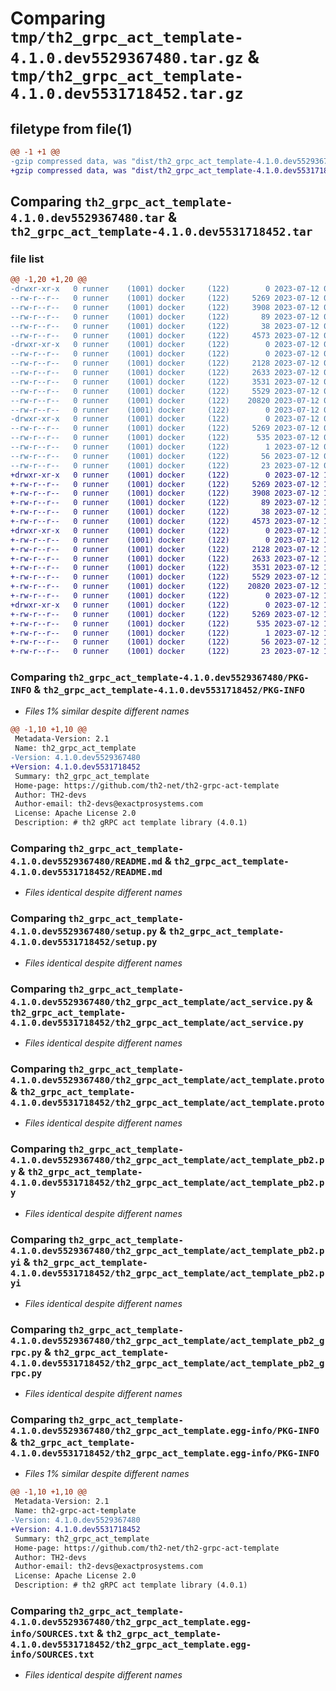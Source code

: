 # Comparing `tmp/th2_grpc_act_template-4.1.0.dev5529367480.tar.gz` & `tmp/th2_grpc_act_template-4.1.0.dev5531718452.tar.gz`

## filetype from file(1)

```diff
@@ -1 +1 @@
-gzip compressed data, was "dist/th2_grpc_act_template-4.1.0.dev5529367480.tar", last modified: Wed Jul 12 08:33:43 2023, max compression
+gzip compressed data, was "dist/th2_grpc_act_template-4.1.0.dev5531718452.tar", last modified: Wed Jul 12 12:43:33 2023, max compression
```

## Comparing `th2_grpc_act_template-4.1.0.dev5529367480.tar` & `th2_grpc_act_template-4.1.0.dev5531718452.tar`

### file list

```diff
@@ -1,20 +1,20 @@
-drwxr-xr-x   0 runner    (1001) docker     (122)        0 2023-07-12 08:33:43.000000 th2_grpc_act_template-4.1.0.dev5529367480/
--rw-r--r--   0 runner    (1001) docker     (122)     5269 2023-07-12 08:33:43.000000 th2_grpc_act_template-4.1.0.dev5529367480/PKG-INFO
--rw-r--r--   0 runner    (1001) docker     (122)     3908 2023-07-12 08:32:44.000000 th2_grpc_act_template-4.1.0.dev5529367480/README.md
--rw-r--r--   0 runner    (1001) docker     (122)       89 2023-07-12 08:32:45.000000 th2_grpc_act_template-4.1.0.dev5529367480/package_info.json
--rw-r--r--   0 runner    (1001) docker     (122)       38 2023-07-12 08:33:43.000000 th2_grpc_act_template-4.1.0.dev5529367480/setup.cfg
--rw-r--r--   0 runner    (1001) docker     (122)     4573 2023-07-12 08:32:44.000000 th2_grpc_act_template-4.1.0.dev5529367480/setup.py
-drwxr-xr-x   0 runner    (1001) docker     (122)        0 2023-07-12 08:33:43.000000 th2_grpc_act_template-4.1.0.dev5529367480/th2_grpc_act_template/
--rw-r--r--   0 runner    (1001) docker     (122)        0 2023-07-12 08:33:43.000000 th2_grpc_act_template-4.1.0.dev5529367480/th2_grpc_act_template/__init__.py
--rw-r--r--   0 runner    (1001) docker     (122)     2128 2023-07-12 08:33:21.000000 th2_grpc_act_template-4.1.0.dev5529367480/th2_grpc_act_template/act_service.py
--rw-r--r--   0 runner    (1001) docker     (122)     2633 2023-07-12 08:32:44.000000 th2_grpc_act_template-4.1.0.dev5529367480/th2_grpc_act_template/act_template.proto
--rw-r--r--   0 runner    (1001) docker     (122)     3531 2023-07-12 08:33:43.000000 th2_grpc_act_template-4.1.0.dev5529367480/th2_grpc_act_template/act_template_pb2.py
--rw-r--r--   0 runner    (1001) docker     (122)     5529 2023-07-12 08:33:43.000000 th2_grpc_act_template-4.1.0.dev5529367480/th2_grpc_act_template/act_template_pb2.pyi
--rw-r--r--   0 runner    (1001) docker     (122)    20820 2023-07-12 08:33:43.000000 th2_grpc_act_template-4.1.0.dev5529367480/th2_grpc_act_template/act_template_pb2_grpc.py
--rw-r--r--   0 runner    (1001) docker     (122)        0 2023-07-12 08:33:43.000000 th2_grpc_act_template-4.1.0.dev5529367480/th2_grpc_act_template/py.typed
-drwxr-xr-x   0 runner    (1001) docker     (122)        0 2023-07-12 08:33:43.000000 th2_grpc_act_template-4.1.0.dev5529367480/th2_grpc_act_template.egg-info/
--rw-r--r--   0 runner    (1001) docker     (122)     5269 2023-07-12 08:33:43.000000 th2_grpc_act_template-4.1.0.dev5529367480/th2_grpc_act_template.egg-info/PKG-INFO
--rw-r--r--   0 runner    (1001) docker     (122)      535 2023-07-12 08:33:43.000000 th2_grpc_act_template-4.1.0.dev5529367480/th2_grpc_act_template.egg-info/SOURCES.txt
--rw-r--r--   0 runner    (1001) docker     (122)        1 2023-07-12 08:33:43.000000 th2_grpc_act_template-4.1.0.dev5529367480/th2_grpc_act_template.egg-info/dependency_links.txt
--rw-r--r--   0 runner    (1001) docker     (122)       56 2023-07-12 08:33:43.000000 th2_grpc_act_template-4.1.0.dev5529367480/th2_grpc_act_template.egg-info/requires.txt
--rw-r--r--   0 runner    (1001) docker     (122)       23 2023-07-12 08:33:43.000000 th2_grpc_act_template-4.1.0.dev5529367480/th2_grpc_act_template.egg-info/top_level.txt
+drwxr-xr-x   0 runner    (1001) docker     (122)        0 2023-07-12 12:43:33.000000 th2_grpc_act_template-4.1.0.dev5531718452/
+-rw-r--r--   0 runner    (1001) docker     (122)     5269 2023-07-12 12:43:33.000000 th2_grpc_act_template-4.1.0.dev5531718452/PKG-INFO
+-rw-r--r--   0 runner    (1001) docker     (122)     3908 2023-07-12 12:42:42.000000 th2_grpc_act_template-4.1.0.dev5531718452/README.md
+-rw-r--r--   0 runner    (1001) docker     (122)       89 2023-07-12 12:42:43.000000 th2_grpc_act_template-4.1.0.dev5531718452/package_info.json
+-rw-r--r--   0 runner    (1001) docker     (122)       38 2023-07-12 12:43:33.000000 th2_grpc_act_template-4.1.0.dev5531718452/setup.cfg
+-rw-r--r--   0 runner    (1001) docker     (122)     4573 2023-07-12 12:42:42.000000 th2_grpc_act_template-4.1.0.dev5531718452/setup.py
+drwxr-xr-x   0 runner    (1001) docker     (122)        0 2023-07-12 12:43:33.000000 th2_grpc_act_template-4.1.0.dev5531718452/th2_grpc_act_template/
+-rw-r--r--   0 runner    (1001) docker     (122)        0 2023-07-12 12:43:33.000000 th2_grpc_act_template-4.1.0.dev5531718452/th2_grpc_act_template/__init__.py
+-rw-r--r--   0 runner    (1001) docker     (122)     2128 2023-07-12 12:43:14.000000 th2_grpc_act_template-4.1.0.dev5531718452/th2_grpc_act_template/act_service.py
+-rw-r--r--   0 runner    (1001) docker     (122)     2633 2023-07-12 12:42:42.000000 th2_grpc_act_template-4.1.0.dev5531718452/th2_grpc_act_template/act_template.proto
+-rw-r--r--   0 runner    (1001) docker     (122)     3531 2023-07-12 12:43:33.000000 th2_grpc_act_template-4.1.0.dev5531718452/th2_grpc_act_template/act_template_pb2.py
+-rw-r--r--   0 runner    (1001) docker     (122)     5529 2023-07-12 12:43:33.000000 th2_grpc_act_template-4.1.0.dev5531718452/th2_grpc_act_template/act_template_pb2.pyi
+-rw-r--r--   0 runner    (1001) docker     (122)    20820 2023-07-12 12:43:33.000000 th2_grpc_act_template-4.1.0.dev5531718452/th2_grpc_act_template/act_template_pb2_grpc.py
+-rw-r--r--   0 runner    (1001) docker     (122)        0 2023-07-12 12:43:33.000000 th2_grpc_act_template-4.1.0.dev5531718452/th2_grpc_act_template/py.typed
+drwxr-xr-x   0 runner    (1001) docker     (122)        0 2023-07-12 12:43:33.000000 th2_grpc_act_template-4.1.0.dev5531718452/th2_grpc_act_template.egg-info/
+-rw-r--r--   0 runner    (1001) docker     (122)     5269 2023-07-12 12:43:33.000000 th2_grpc_act_template-4.1.0.dev5531718452/th2_grpc_act_template.egg-info/PKG-INFO
+-rw-r--r--   0 runner    (1001) docker     (122)      535 2023-07-12 12:43:33.000000 th2_grpc_act_template-4.1.0.dev5531718452/th2_grpc_act_template.egg-info/SOURCES.txt
+-rw-r--r--   0 runner    (1001) docker     (122)        1 2023-07-12 12:43:33.000000 th2_grpc_act_template-4.1.0.dev5531718452/th2_grpc_act_template.egg-info/dependency_links.txt
+-rw-r--r--   0 runner    (1001) docker     (122)       56 2023-07-12 12:43:33.000000 th2_grpc_act_template-4.1.0.dev5531718452/th2_grpc_act_template.egg-info/requires.txt
+-rw-r--r--   0 runner    (1001) docker     (122)       23 2023-07-12 12:43:33.000000 th2_grpc_act_template-4.1.0.dev5531718452/th2_grpc_act_template.egg-info/top_level.txt
```

### Comparing `th2_grpc_act_template-4.1.0.dev5529367480/PKG-INFO` & `th2_grpc_act_template-4.1.0.dev5531718452/PKG-INFO`

 * *Files 1% similar despite different names*

```diff
@@ -1,10 +1,10 @@
 Metadata-Version: 2.1
 Name: th2_grpc_act_template
-Version: 4.1.0.dev5529367480
+Version: 4.1.0.dev5531718452
 Summary: th2_grpc_act_template
 Home-page: https://github.com/th2-net/th2-grpc-act-template
 Author: TH2-devs
 Author-email: th2-devs@exactprosystems.com
 License: Apache License 2.0
 Description: # th2 gRPC act template library (4.0.1)
```

### Comparing `th2_grpc_act_template-4.1.0.dev5529367480/README.md` & `th2_grpc_act_template-4.1.0.dev5531718452/README.md`

 * *Files identical despite different names*

### Comparing `th2_grpc_act_template-4.1.0.dev5529367480/setup.py` & `th2_grpc_act_template-4.1.0.dev5531718452/setup.py`

 * *Files identical despite different names*

### Comparing `th2_grpc_act_template-4.1.0.dev5529367480/th2_grpc_act_template/act_service.py` & `th2_grpc_act_template-4.1.0.dev5531718452/th2_grpc_act_template/act_service.py`

 * *Files identical despite different names*

### Comparing `th2_grpc_act_template-4.1.0.dev5529367480/th2_grpc_act_template/act_template.proto` & `th2_grpc_act_template-4.1.0.dev5531718452/th2_grpc_act_template/act_template.proto`

 * *Files identical despite different names*

### Comparing `th2_grpc_act_template-4.1.0.dev5529367480/th2_grpc_act_template/act_template_pb2.py` & `th2_grpc_act_template-4.1.0.dev5531718452/th2_grpc_act_template/act_template_pb2.py`

 * *Files identical despite different names*

### Comparing `th2_grpc_act_template-4.1.0.dev5529367480/th2_grpc_act_template/act_template_pb2.pyi` & `th2_grpc_act_template-4.1.0.dev5531718452/th2_grpc_act_template/act_template_pb2.pyi`

 * *Files identical despite different names*

### Comparing `th2_grpc_act_template-4.1.0.dev5529367480/th2_grpc_act_template/act_template_pb2_grpc.py` & `th2_grpc_act_template-4.1.0.dev5531718452/th2_grpc_act_template/act_template_pb2_grpc.py`

 * *Files identical despite different names*

### Comparing `th2_grpc_act_template-4.1.0.dev5529367480/th2_grpc_act_template.egg-info/PKG-INFO` & `th2_grpc_act_template-4.1.0.dev5531718452/th2_grpc_act_template.egg-info/PKG-INFO`

 * *Files 1% similar despite different names*

```diff
@@ -1,10 +1,10 @@
 Metadata-Version: 2.1
 Name: th2-grpc-act-template
-Version: 4.1.0.dev5529367480
+Version: 4.1.0.dev5531718452
 Summary: th2_grpc_act_template
 Home-page: https://github.com/th2-net/th2-grpc-act-template
 Author: TH2-devs
 Author-email: th2-devs@exactprosystems.com
 License: Apache License 2.0
 Description: # th2 gRPC act template library (4.0.1)
```

### Comparing `th2_grpc_act_template-4.1.0.dev5529367480/th2_grpc_act_template.egg-info/SOURCES.txt` & `th2_grpc_act_template-4.1.0.dev5531718452/th2_grpc_act_template.egg-info/SOURCES.txt`

 * *Files identical despite different names*

